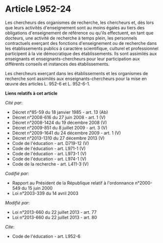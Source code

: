 # Article L952-24

Les chercheurs des organismes de recherche, les chercheurs et, dès lors que leurs activités d'enseignement sont au moins
égales au tiers des obligations d'enseignement de référence ou qu'ils effectuent, en tant que docteurs, une activité de
recherche à temps plein, les personnels contractuels exerçant des fonctions d'enseignement ou de recherche dans les
établissements publics à caractère scientifique, culturel et professionnel participent à la vie démocratique des
établissements. Ils sont assimilés aux enseignants et enseignants-chercheurs pour leur participation aux différents conseils
et instances des établissements. 

Les chercheurs exerçant dans les établissements et les organismes de recherche sont assimilés aux enseignants-chercheurs pour
la mise en œuvre des articles L. 952-6 et L. 952-6-1.

**Liens relatifs à cet article**

_Cité par_:

  - Décret n°85-59 du 18 janvier 1985 - art. 13 (Ab)
  - Décret n°2008-616 du 27 juin 2008 - art. 1 (V)
  - Décret n°2008-1424 du 19 décembre 2008 (V)
  - Décret n°2009-851 du 8 juillet 2009 - art. 3 (V)
  - Décret n°2009-1641 du 24 décembre 2009 - art. 1 (V)
  - Décret n°2013-1310 du 27 décembre 2013 (V)
  - Code de l'éducation - art. D719-12 (V)
  - Code de l'éducation - art. L971-1 (V)
  - Code de l'éducation - art. L973-1 (V)
  - Code de l'éducation - art. L974-1 (V)
  - Code de la recherche - art. L411-3 (V)

_Codifié par_:

  - Rapport au Président de la République relatif à l'ordonnance n°2000-549 du 15 juin 2000
  - Loi n°2003-339 du 14 avril 2003

_Modifié par_:

  - Loi n°2013-660 du 22 juillet 2013 - art. 77
  - Loi n°2013-660 du 22 juillet 2013 - art. 80

_Cite_:

  - Code de l'éducation - art. L952-6
